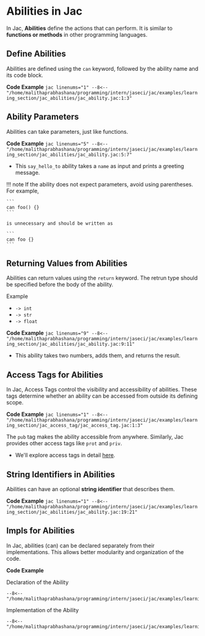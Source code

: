 # Abilities in Jac

In Jac, **Abilities** define the actions that can perform. It is similar to **functions or methods** in other programming languages.

## Define Abilities

Abilities are defined using the `can` keyword, followed by the ability name and its code block.

**Code Example**
    ```jac linenums="1"
    --8<-- "/home/malithaprabhashana/programming/intern/jaseci/jac/examples/learning_section/jac_abilities/jac_ability.jac:1:3"
    ```

## Ability Parameters

Abilities can take parameters, just like functions.

**Code Example**
    ```jac linenums="5"
    --8<-- "/home/malithaprabhashana/programming/intern/jaseci/jac/examples/learning_section/jac_abilities/jac_ability.jac:5:7"
    ```

* This `say_hello_to` ability takes a `name` as input and prints a greeting message.


!!! note
    If the ability does not expect parameters, avoid using parentheses. For example,

    ```
    can foo() {}
    ```

    is unnecessary and should be written as

    ```
    can foo {}
    ```

## Returning Values from Abilities

Abilities can return values using the `return` keyword. The retrun type should be specified before the body of the ability.

Example

- `-> int`
- `-> str`
- `-> float`

**Code Example**
    ```jac linenums="9"
    --8<-- "/home/malithaprabhashana/programming/intern/jaseci/jac/examples/learning_section/jac_abilities/jac_ability.jac:9:11"
    ```

* This ability takes two numbers, adds them, and returns the result.



## Access Tags for Abilities

In Jac, Access Tags control the visibility and accessibility of abilities. These tags determine whether an ability can be accessed from outside its defining scope.

**Code Example**
    ```jac linenums="1"
    --8<-- "/home/malithaprabhashana/programming/intern/jaseci/jac/examples/learning_section/jac_access_tag/jac_access_tag.jac:1:3"
    ```

The `pub` tag makes the ability accessible from anywhere. Similarly, Jac provides other access tags like `prot` and `priv`.

- We'll explore access tags in detail [here](./access_tags.md).


## String Identifiers in Abilities

Abilities can have an optional **string identifier** that describes them.

**Code Example**
    ```jac linenums="1"
    --8<-- "/home/malithaprabhashana/programming/intern/jaseci/jac/examples/learning_section/jac_abilities/jac_ability.jac:19:21"
    ```


## Impls for Abilities

In Jac, abilities (can) can be declared separately from their implementations. This allows better modularity and organization of the code.

**Code Example**

Declaration of the Ability
```jac linenums="1"
--8<-- "/home/malithaprabhashana/programming/intern/jaseci/jac/examples/learning_section/jac_abilities/jac_ability.jac:24:24"
```

Implementation of the Ability

```jac linenums="2"
--8<-- "/home/malithaprabhashana/programming/intern/jaseci/jac/examples/learning_section/jac_abilities/jac_ability.jac:26:28"
```